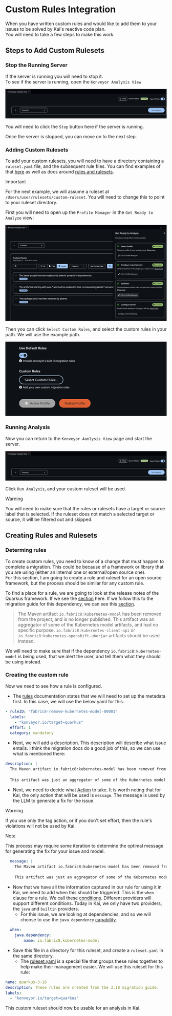 # Custom Rules Integration

When you have written custom rules and would like to add them to your issues to be solved by Kai's reactive code plan.  
You will need to take a few steps to make this work.

## Steps to Add Custom Rulesets

### Stop the Running Server

If the server is running you will need to stop it.  
To see if the server is running, open the `Konveyor Analysis View`

![image](images/custom_rules/running_server.png)

You will need to click the `Stop` button here if the server is running.

Once the server is stopped, you can move on to the next step.

### Adding Custom Rulesets

To add your custom rulesets, you will need to have a directory containing a `ruleset.yaml` file, and the subsequent rule files. You can find examples of that [here](https://github.com/konveyor/rulesets/tree/main/default/generated) as well as docs around [rules and rulesets](https://github.com/konveyor/analyzer-lsp/blob/main/docs/rules.md).

> [!IMPORTANT]
> For the next example, we will assume a ruleset at `/Users/user/rulesets/custom-ruleset`. You will need to change this to point to your ruleset directory.

First you will need to open up the `Profile Manager` in the `Get Ready to Analyze` view:

![image](images/custom_rules/search_custom_rules.png)

Then you can click `Select Custom Rules`, and select the custom rules in your path. We will use the example path.

![image](images/custom_rules/add_custom_ruleset.png)

### Running Analysis

Now you can return to the `Konveyor Aanlysis View` page and start the server.

![image](images/custom_rules/running_server.png)

Click `Run Analysis`, and your custom ruleset will be used.

> [!WARNING]
> You will need to make sure that the rules or rulesets have a target or source label that is selected. If the ruleset does not match a selected target or source, it will be filtered out and skipped.

## Creating Rules and Rulesets

### Determing rules

To create custom rules, you need to know of a change that must happen to complete a migration. This could be because of a framework or library that you are using (either an internal one or external/open source one).  
For this section, I am going to create a rule and ruleset for an open source framework, but the process should be similar for any custom rule.

To find a place for a rule, we are going to look at the release notes of the Quarkus framework. If we see the [section](https://github.com/quarkusio/quarkus/wiki/Migration-Guide-3.18#kubernetes-client-fabric8) here. If we follow this to the migration guide for this dependency, we can see this [section](https://github.com/fabric8io/kubernetes-client/blob/main/doc/MIGRATION-v7.md#kubernetes-model-artifact-removed-).

> The Maven artifact `io.fabric8:kubernetes-model` has been removed from the project, and is no longer published.
> This artifact was an aggregator of some of the Kubernetes model artifacts, and had no specific purpose. `io.fabric8:kubernetes-client-api` or `io.fabric8:kubernetes-openshift-uberjar` artifacts should be used instead.

We will need to make sure that if the dependency `io.fabric8:kubernetes-model` is being used, that we alert the user, and tell them what they should be using instead.

### Creating the custom rule

Now we need to see how a rule is configured.

- The [rules](https://github.com/konveyor/analyzer-lsp/blob/main/docs/rules.md#rule-metadata) documentation states that we will need to set up the metadata first. In this case, we will use the below yaml for this.

```yaml
- ruleID: "fabric8-remove-kubernetes-model-00001"
  labels:
    - "konveyor.io/target=quarkus"
  effort: 1
  category: mandatory
```

- Next, we will add a description. This description will describe what issue entails. I think the migration docs do a good job of this, so we can use what is mentioned there:

```yaml
description: |
  The Maven artifact io.fabric8:kubernetes-model has been removed from the project and is no longer published.

  This artifact was just an aggregator of some of the Kubernetes model artifacts and had no specific purpose. It is no longer published, the io.fabric8:kubernetes-client-api or io.fabric8:kubernetes-openshift-uberjar artifacts should be used instead."
```

- Next, we need to decide what [Action](https://github.com/konveyor/analyzer-lsp/blob/main/docs/rules.md#rule-actions) to take. It is worth noting that for Kai, the only action that will be used is `message`.
  The message is used by the LLM to generate a fix for the issue.

> [!WARNING]
> If you use only the tag action, or if you don't set effort, then the rule's violations will not be used by Kai.

> [!NOTE]
> This process may require some iteration to determine the optimal message for generating the fix for your issue and model.

```yaml
  message: |
  	The Maven artifact io.fabric8:kubernetes-model has been removed from the project and is no longer published.

  	This artifact was just an aggregator of some of the Kubernetes model artifacts and had no specific purpose. It is no longer published, the io.fabric8:kubernetes-client-api or io.fabric8:kubernetes-openshift-uberjar artifacts should be used instead."
```

- Now that we have all the information captured in our rule for using it in Kai, we need to add when this should be triggered. This is the `when` clause for a rule. We call these [conditions](https://github.com/konveyor/analyzer-lsp/blob/main/docs/rules.md#rule-conditions). Different providers will support different conditions. Today in Kai, we only have two providers, the `java` and `builtin` providers.
  - For this issue, we are looking at dependencies, and so we will choose to use the `java.dependency` [capability](https://github.com/konveyor/analyzer-lsp/blob/main/docs/rules.md#provider-condition).

```yaml
  when:
  	java.dependency:
  		name: io.fabric8.kubernetes-model
```

- Save this file in a directory for this ruleset, and create a `ruleset.yaml` in the same directory.
  - The [ruleset.yaml](https://github.com/konveyor/analyzer-lsp/blob/main/docs/rules.md#ruleset) is a special file that groups these rules together to help make their management easier.
    We will use this ruleset for this rule:

```yaml
name: quarkus-3-18
description: These rules are created from the 3.18 migration guide.
labels:
  - "konveyor.io/target=quarkus"
```

This custom ruleset should now be usable for an analysis in Kai.
